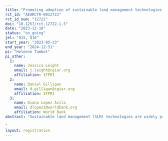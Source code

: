 ```yaml
---
title: "Promoting adoption of sustainable land management technologies by women and couples in rural Ethiopia: Evidence from a randomized trial"
rct_id: "AEARCTR-0012722"
rct_id_num: "12722"
doi: "10.1257/rct.12722-1.5"
date: "2023-12-18"
status: "on_going"
jel: "Q15, Q16"
start_year: "2023-05-23"
end_year: "2024-12-31"
pi: "Heleene Tambet"
pi_other:
  1:
    name: Jessica Leight
    email: j.leight@cgiar.org
    affiliation: IFPRI
  2:
    name: Daniel Gilligan
    email: d.gilligan@cgiar.org
    affiliation: IFPRI
  3:
    name: Diana Lopez Avila
    email: dlopez2@worldbank.org
    affiliation: World Bank
abstract: "Sustainable land management (SLM) technologies are widely promoted as strategies to enhance resilience against adverse climatic and environmental conditions by improving soil fertility and water retention, reducing erosion, and storing additional carbon in the soil. In Ethiopia, policy interest in enhancing sustainable land management is high, but take-up of SLM practices remains low. The objective of this randomized controlled trial is to evaluate a bundled intervention providing training and inputs (tree seedlings and vegetable gardening inputs) to encourage rural Ethiopian households who are part of the Productive Safety Net Program (PSNP) to adopt three complementary SLM practices: tree planting, composting, and home gardening. As women’s adoption of climate adaptation strategies may be more limited due to reduced labor availability, limited access to inputs, informational barriers, and restrictive social norms, we also seek to evaluate two different targeting strategies - training women alone, or training couples jointly - designed to encourage women’s participation in the decision-making around and implementation of sustainable land management technologies. Comparing the relative impacts of the two treatment arms allows us to test whether men’s engagement increases the probability of adopting SLM practices and of incurring any benefits, and whether this engagement affects patterns of intra-household task sharing and equality in decision-making. We aim to measure whether there is heterogeneity in adoption based on households' baseline level of spousal cooperation, perception of climate risks, and time and risk preferences.
"
layout: registration
---
```



